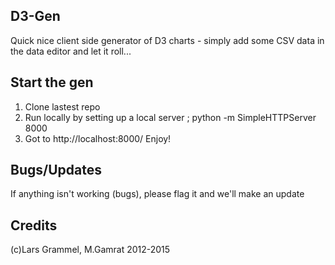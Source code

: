 ## D3-Gen
Quick nice client side generator of D3 charts - simply add some CSV data in the data editor and let it roll... 
## Start the gen
1. Clone lastest repo
2. Run locally by setting up a local server ; python -m SimpleHTTPServer 8000
3. Got to http://localhost:8000/ Enjoy!

## Bugs/Updates
If anything isn't working (bugs), please flag it and we'll make an update
## Credits
(c)Lars Grammel, M.Gamrat 2012-2015
